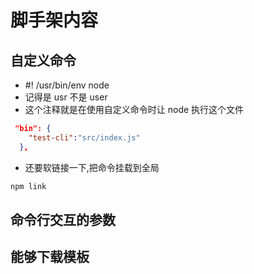 # 脚手架内容

## 自定义命令

- #! /usr/bin/env node
- 记得是 usr 不是 user
- 这个注释就是在使用自定义命令时让 node 执行这个文件

```json
 "bin": {
    "test-cli":"src/index.js"
  },
```

- 还要软链接一下,把命令挂载到全局

```sh
npm link

```

## 命令行交互的参数

## 能够下载模板
